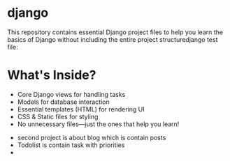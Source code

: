 # django
This repository contains essential Django project files to help you learn the basics of Django without including the entire project structuredjango test file:
# What's Inside?
- Core Django views for handling tasks
- Models for database interaction
- Essential templates (HTML) for rendering UI
- CSS & Static files for styling
- No unnecessary files—just the ones that help you learn!
* second project is about blog which is contain posts
* Todolist is contain task with priorities
* 
